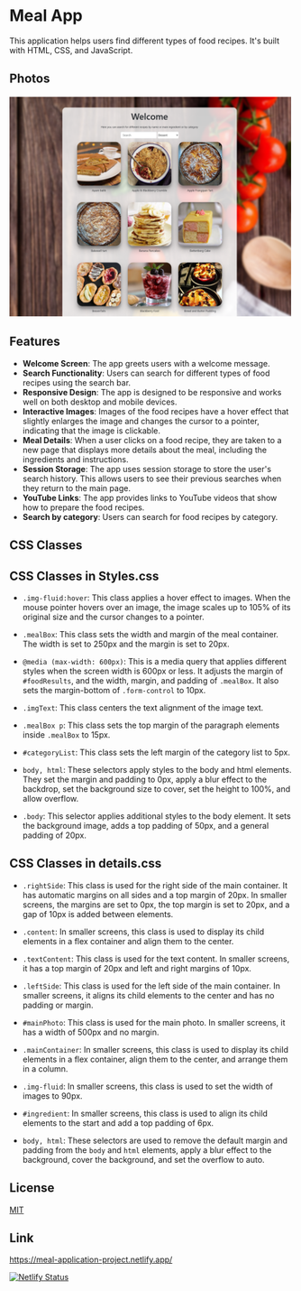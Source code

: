 # Meal App

This application helps users find different types of food recipes. It's built with HTML, CSS, and JavaScript.

## Photos

 <pre><img src="https://github.com/shoutcape/MealApp/blob/main/images/mainScreen.png" width="500">  <img src="https://github.com/shoutcape/MealApp/blob/main/images/detailsScreen.png" width="460"></pre>



## Features

- **Welcome Screen**: The app greets users with a welcome message.
- **Search Functionality**: Users can search for different types of food recipes using the search bar.
- **Responsive Design**: The app is designed to be responsive and works well on both desktop and mobile devices.
- **Interactive Images**: Images of the food recipes have a hover effect that slightly enlarges the image and changes the cursor to a pointer, indicating that the image is clickable.
- **Meal Details**: When a user clicks on a food recipe, they are taken to a new page that displays more details about the meal, including the ingredients and instructions.
- **Session Storage**: The app uses session storage to store the user's search history. This allows users to see their previous searches when they return to the main page.
- **YouTube Links**: The app provides links to YouTube videos that show how to prepare the food recipes.
- **Search by category**: Users can search for food recipes by category.

## CSS Classes

## CSS Classes in Styles.css

- `.img-fluid:hover`: This class applies a hover effect to images. When the mouse pointer hovers over an image, the image scales up to 105% of its original size and the cursor changes to a pointer.

- `.mealBox`: This class sets the width and margin of the meal container. The width is set to 250px and the margin is set to 20px.

- `@media (max-width: 600px)`: This is a media query that applies different styles when the screen width is 600px or less. It adjusts the margin of `#foodResults`, and the width, margin, and padding of `.mealBox`. It also sets the margin-bottom of `.form-control` to 10px.

- `.imgText`: This class centers the text alignment of the image text.

- `.mealBox p`: This class sets the top margin of the paragraph elements inside `.mealBox` to 15px.

- `#categoryList`: This class sets the left margin of the category list to 5px.

- `body, html`: These selectors apply styles to the body and html elements. They set the margin and padding to 0px, apply a blur effect to the backdrop, set the background size to cover, set the height to 100%, and allow overflow.

- `.body`: This selector applies additional styles to the body element. It sets the background image, adds a top padding of 50px, and a general padding of 20px.

## CSS Classes in details.css

- `.rightSide`: This class is used for the right side of the main container. It has automatic margins on all sides and a top margin of 20px. In smaller screens, the margins are set to 0px, the top margin is set to 20px, and a gap of 10px is added between elements.

- `.content`: In smaller screens, this class is used to display its child elements in a flex container and align them to the center.

- `.textContent`: This class is used for the text content. In smaller screens, it has a top margin of 20px and left and right margins of 10px.

- `.leftSide`: This class is used for the left side of the main container. In smaller screens, it aligns its child elements to the center and has no padding or margin.

- `#mainPhoto`: This class is used for the main photo. In smaller screens, it has a width of 500px and no margin.

- `.mainContainer`: In smaller screens, this class is used to display its child elements in a flex container, align them to the center, and arrange them in a column.

- `.img-fluid`: In smaller screens, this class is used to set the width of images to 90px.

- `#ingredient`: In smaller screens, this class is used to align its child elements to the start and add a top padding of 6px.

- `body, html`: These selectors are used to remove the default margin and padding from the `body` and `html` elements, apply a blur effect to the background, cover the background, and set the overflow to auto.


## License

[MIT](https://choosealicense.com/licenses/mit/)

## Link
https://meal-application-project.netlify.app/

[![Netlify Status](https://api.netlify.com/api/v1/badges/e8d2bb83-63d0-409d-ace6-0fc62314c64d/deploy-status)](https://app.netlify.com/sites/meal-application-project/deploys)
